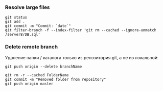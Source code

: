 ### Resolve large files

```
git status
git add .
git commit -m "Commit: `date`"
git filter-branch -f --index-filter 'git rm --cached --ignore-unmatch /server8/DB.sql'
```

### Delete remote branch

Удаление папки / каталога только из репозитория git, а не из локальной:

```
git push origin --delete branchName

git rm -r --cached FolderName
git commit -m "Removed folder from repository"
git push origin master
```


